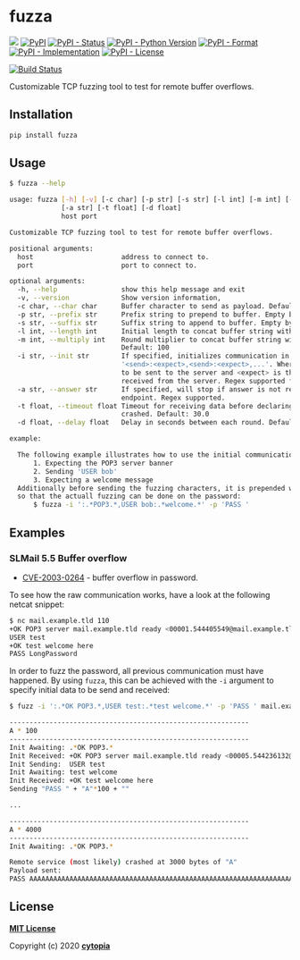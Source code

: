 # fuzza

[![](https://img.shields.io/badge/code%20style-black-000000.svg)](https://github.com/psf/black)
[![PyPI](https://img.shields.io/pypi/v/fuzza)](https://pypi.org/project/fuzza/)
[![PyPI - Status](https://img.shields.io/pypi/status/fuzza)](https://pypi.org/project/fuzza/)
[![PyPI - Python Version](https://img.shields.io/pypi/pyversions/fuzza)](https://pypi.org/project/fuzza/)
[![PyPI - Format](https://img.shields.io/pypi/format/fuzza)](https://pypi.org/project/fuzza/)
[![PyPI - Implementation](https://img.shields.io/pypi/implementation/fuzza)](https://pypi.org/project/fuzza/)
[![PyPI - License](https://img.shields.io/pypi/l/fuzza)](https://pypi.org/project/fuzza/)

[![Build Status](https://github.com/cytopia/fuzza/workflows/linting/badge.svg)](https://github.com/cytopia/fuzza/actions?workflow=linting)

Customizable TCP fuzzing tool to test for remote buffer overflows.


## Installation
```bash
pip install fuzza
```


## Usage
```bash
$ fuzza --help

usage: fuzza [-h] [-v] [-c char] [-p str] [-s str] [-l int] [-m int] [-i str]
             [-a str] [-t float] [-d float]
             host port

Customizable TCP fuzzing tool to test for remote buffer overflows.

positional arguments:
  host                      address to connect to.
  port                      port to connect to.

optional arguments:
  -h, --help                show this help message and exit
  -v, --version             Show version information,
  -c char, --char char      Buffer character to send as payload. Default: "A"
  -p str, --prefix str      Prefix string to prepend to buffer. Empty by default.
  -s str, --suffix str      Suffix string to append to buffer. Empty by default.
  -l int, --length int      Initial length to concat buffer string with x*char. Default: 100
  -m int, --multiply int    Round multiplier to concat buffer string with x*char every round.
                            Default: 100
  -i str, --init str        If specified, initializes communication in the form
                            '<send>:<expect>,<send>:<expect>,...'. Where <send> is the data
                            to be sent to the server and <expect> is the answer to be
                            received from the server. Regex supported for <expect> part.
  -a str, --answer str      If specified, will stop if answer is not received from
                            endpoint. Regex supported.
  -t float, --timeout float Timeout for receiving data before declaring the endpoint as
                            crashed. Default: 30.0
  -d float, --delay float   Delay in seconds between each round. Default: 1.0

example:

  The following example illustrates how to use the initial communication by:
      1. Expecting the POP3 server banner
      2. Sending 'USER bob'
      3. Expecting a welcome message
  Additionally before sending the fuzzing characters, it is prepended with 'PASS ',
  so that the actuall fuzzing can be done on the password:
      $ fuzza -i ':.*POP3.*,USER bob:.*welcome.*' -p 'PASS '
```


## Examples

### SLMail 5.5 Buffer overflow

* [CVE-2003-0264](https://www.cvedetails.com/cve/CVE-2003-0264/) - buffer overflow in password.

To see how the raw communication works, have a look at the following netcat snippet:
```bash
$ nc mail.example.tld 110
+OK POP3 server mail.example.tld ready <00001.544405549@mail.example.tld>
USER test
+OK test welcome here
PASS LongPassword
```

In order to fuzz the password, all previous communication must have happened. By using `fuzza`,
this can be achieved with the `-i` argument to specify initial data to be send and received:
```bash
$ fuzz -i ':.*OK POP3.*,USER test:.*test welcome.*' -p 'PASS ' mail.example.tld 110

------------------------------------------------------------
A * 100
------------------------------------------------------------
Init Awaiting: .*OK POP3.*
Init Received: +OK POP3 server mail.example.tld ready <00005.544236132@mail.example.tld>
Init Sending:  USER test
Init Awaiting: test welcome
Init Received: +OK test welcome here
Sending "PASS " + "A"*100 + ""

...

------------------------------------------------------------
A * 4000
------------------------------------------------------------
Init Awaiting: .*OK POP3.*

Remote service (most likely) crashed at 3000 bytes of "A"
Payload sent:
PASS AAAAAAAAAAAAAAAAAAAAAAAAAAAAAAAAAAAAAAAAAAAAAAAAAAAAAAAAAAAAAAAAAAAAAAAAAAAAAAAAAAAAAAAAAAAAAAAAAAAAAAAAAAAAAAAAAAAAAAAAAAAAAAAAAAAAAAAAAAAAAAAAAAAAAAAAAAAAAAAAAAAAAAAAAAAAAAAAAAAAAAAAAAAAAAAAAAAAAAAAAAAAAAAAAAAAAAAAAAAAAAAAA
```


## License

**[MIT License](LICENSE.txt)**

Copyright (c) 2020 **[cytopia](https://github.com/cytopia)**
